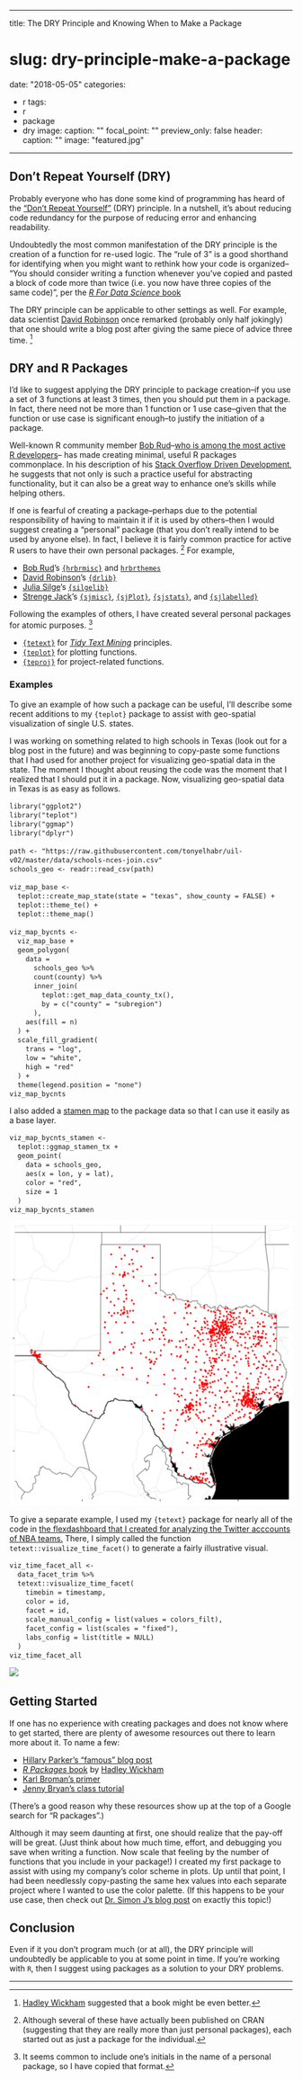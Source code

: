 
---
title: The DRY Principle and Knowing When to Make a Package
# slug: dry-principle-make-a-package 
date: "2018-05-05"
categories:
  - r
tags:
  - r
  - package
  - dry
image:
  caption: ""
  focal_point: ""
  preview_only: false
header:
  caption: ""
  image: "featured.jpg"
---

Don’t Repeat Yourself (DRY)
---------------------------

Probably everyone who has done some kind of programming has heard of the
[“Don’t Repeat
Yourself”](https://en.wikipedia.org/wiki/Don%27t_repeat_yourself) (DRY)
principle. In a nutshell, it’s about reducing code redundancy for the
purpose of reducing error and enhancing readability.

Undoubtedly the most common manifestation of the DRY principle is the
creation of a function for re-used logic. The “rule of 3” is a good
shorthand for identifying when you might want to rethink how your code
is organized– “You should consider writing a function whenever you’ve
copied and pasted a block of code more than twice (i.e. you now have
three copies of the same code)”, per the [*R For Data Science*
book](http://r4ds.had.co.nz/functions.html)

The DRY principle can be applicable to other settings as well. For
example, data scientist [David Robinson](https://twitter.com/drob) once
remarked (probably only half jokingly) that one should write a blog post
after giving the same piece of advice three time. [^1]

DRY and R Packages
------------------

I’d like to suggest applying the DRY principle to package creation–if
you use a set of 3 functions at least 3 times, then you should put them
in a package. In fact, there need not be more than 1 function or 1 use
case–given that the function or use case is significant enough–to
justify the initiation of a package.

Well-known R community member [Bob Rud](https://rud.is/b)–[who is among
the most active R
developers](https://rud.is/b/2018/04/04/exploring-r-bloggers-posts-with-the-feedly-api/)–
has made creating minimal, useful R packages commonplace. In his
description of his [Stack Overflow Driven
Development](https://rud.is/b/2017/09/28/sodd-stackoverflow-driven-development/),
he suggests that not only is such a practice useful for abstracting
functionality, but it can also be a great way to enhance one’s skills
while helping others.

If one is fearful of creating a package–perhaps due to the potential
responsibility of having to maintain it if it is used by others–then I
would suggest creating a “personal” package (that you don’t really
intend to be used by anyone else). In fact, I believe it is fairly
common practice for active R users to have their own personal packages.
[^2] For example,

-   [Bob Rud](http://rud.is/b)’s
    [`{hrbrmisc}`](https://github.com/hrbrmstr/hrbrmisc) and
    [`hrbrthemes`](https://github.com/hrbrmstr/hrbrthemes)
-   [David Robinson](http://varianceexplained.org)’s
    [`{drlib}`](https://github.com/dgrtwo/drlib)
-   [Julia Silge](https://juliasilge.com)’s
    [`{silgelib}`](https://github.com/juliasilge/silgelib)
-   [Strenge Jack](http://strengejacke.de)’s
    [`{sjmisc}`](https://github.com/strengejacke/sjmisc),
    [`{sjPlot}`](https://github.com/strengejacke/sjPlot),
    [`{sjstats}`](https://github.com/strengejacke/sjstats), and
    [`{sjlabelled}`](https://github.com/strengejacke/sjlabelled)

Following the examples of others, I have created several personal
packages for atomic purposes. [^3]

-   [`{tetext}`](https://github.com/tonyelhabr/tetext) for [*Tidy Text
    Mining*](https://www.tidytextmining.com/) principles.
-   [`{teplot}`](https://github.com/tonyelhabr/teplot) for plotting
    functions.
-   [`{teproj}`](https://github.com/tonyelhabr/teproj) for
    project-related functions.


### Examples

To give an example of how such a package can be useful, I’ll describe
some recent additions to my `{teplot}` package to assist with
geo-spatial visualization of single U.S. states.

I was working on something related to high schools in Texas (look out
for a blog post in the future) and was beginning to copy-paste some
functions that I had used for another project for visualizing
geo-spatial data in the state. The moment I thought about reusing the
code was the moment that I realized that I should put it in a package.
Now, visualizing geo-spatial data in Texas is as easy as follows.

``` {.r}
library("ggplot2")
library("teplot")
library("ggmap")
library("dplyr")

path <- "https://raw.githubusercontent.com/tonyelhabr/uil-v02/master/data/schools-nces-join.csv"
schools_geo <- readr::read_csv(path)

viz_map_base <-
  teplot::create_map_state(state = "texas", show_county = FALSE) +
  teplot::theme_te() +
  teplot::theme_map()

viz_map_bycnts <-
  viz_map_base +
  geom_polygon(
    data =
      schools_geo %>%
      count(county) %>%
      inner_join(
        teplot::get_map_data_county_tx(),
        by = c("county" = "subregion")
      ),
    aes(fill = n)
  ) +
  scale_fill_gradient(
    trans = "log",
    low = "white",
    high = "red"
  ) +
  theme(legend.position = "none")
viz_map_bycnts
```

I also added a [stamen
map](http://maps.stamen.com/#toner/12/37.7706/-122.3782) to the package
data so that I can use it easily as a base layer.

``` {.r}
viz_map_bycnts_stamen <-
  teplot::ggmap_stamen_tx +
  geom_point(
    data = schools_geo,
    aes(x = lon, y = lat),
    color = "red",
    size = 1
  )
viz_map_bycnts_stamen
```

![](viz_map_bycnts_stamen-1.png)

To give a separate example, I used my `{tetext}` package for nearly all
of the code in [the flexdashboard that I created for analyzing the
Twitter acccounts of NBA
teams.](/post/nba-tweets-tms-flexdashboard) There, I
simply called the function `tetext::visualize_time_facet()` to generate
a fairly illustrative visual.

``` {.r}
viz_time_facet_all <-
  data_facet_trim %>%
  tetext::visualize_time_facet(
    timebin = timestamp,
    color = id,
    facet = id,
    scale_manual_config = list(values = colors_filt),
    facet_config = list(scales = "fixed"),
    labs_config = list(title = NULL)
  )
viz_time_facet_all
```

![](viz_map_bycnts_facet-1.png)

Getting Started
---------------

If one has no experience with creating packages and does not know where
to get started, there are plenty of awesome resources out there to learn
more about it. To name a few:

-   [Hillary Parker’s “famous” blog
    post](https://hilaryparker.com/2014/04/29/writing-an-r-package-from-scratch/)
-   [*R Packages* book](http://r-pkgs.had.co.nz/) by [Hadley
    Wickham](https://twitter.com/hadleywickham)
-   [Karl Broman’s primer](kbroman.org/pkg_primer/)
-   [Jenny Bryan’s class tutorial](http://stat545.com/packages00_index.html)

(There’s a good reason why these resources show up at the top of a
Google search for “R packages”.)

Although it may seem daunting at first, one should realize that the
pay-off will be great. (Just think about how much time, effort, and
debugging you save when writing a function. Now scale that feeling by
the number of functions that you include in your package!) I created my
first package to assist with using my company’s color scheme in plots.
Up until that point, I had been needlessly copy-pasting the same hex
values into each separate project where I wanted to use the color
palette. (If this happens to be your use case, then check out [Dr. Simon
J’s blog
post](https://drsimonj.svbtle.com/creating-corporate-colour-palettes-for-ggplot2)
on exactly this topic!)


Conclusion
----------
Even if it you don’t program much (or at all), the DRY principle will
undoubtedly be applicable to you at some point in time. If you’re
working with `R`, then I suggest using packages as a solution to your
DRY problems.

------------------------------------------------------------------------

[^1]: [Hadley Wickham](https://twitter.com/hadleywickham) suggested that a book might be even better.

[^2]: Although several of these have actually been published on CRAN (suggesting that they are really more than just personal packages), each started out as just a package for the individual.

[^3]: It seems common to include one’s initials in the name of a personal package, so I have copied that format.
